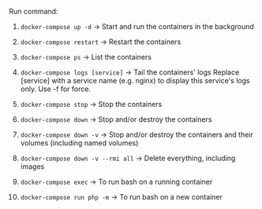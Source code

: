 Run command:
1. ```docker-compose up -d``` 
-> Start and run the containers in the background

2. ```docker-compose restart``` 
-> Restart the containers

3. ```docker-compose ps```
-> List the containers

4. ```docker-compose logs [service]```
-> Tail the containers' logs
Replace [service] with a service name (e.g. nginx) to display this service's logs only. Use -f for force.

5. ```docker-compose stop```
-> Stop the containers

6. ```docker-compose down```
-> Stop and/or destroy the containers

7. ```docker-compose down -v```
-> Stop and/or destroy the containers and their volumes (including named volumes)

8. ```docker-compose down -v --rmi all```
-> Delete everything, including images

9. ```docker-compose exec```
-> To run bash on a running container

10. ```docker-compose run php -m```
-> To run bash on a new container